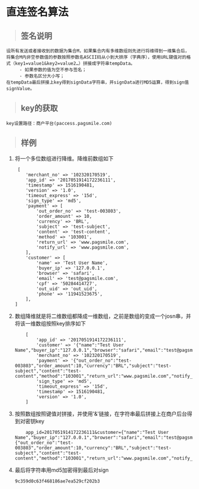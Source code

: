 # 直连签名算法

>## 签名说明
    
    设所有发送或者接收到的数据为集合M，如果集合内有多维数组则先进行将维得到一维集合后，将集合M内非空参数值的参数按照参数名ASCII码从小到大排序（字典序），使用URL键值对的格式（key1=value1&key2=value2…）拼接成字符串tempData。
         - 如果参数的值为空不参与签名；
         - 参数名区分大小写；
    在tempData最后拼接上key得到signData字符串，并signData进行MD5运算，得到sign值signValue。

>## key的获取
    
    key设置路径：商户平台(paccess.pagsmile.com)

>## 样例
    
1. 将一个多位数组进行降维。降维前数组如下
    
    ```
     [
        'merchant_no' => '102320170519',
        'app_id' => '2017051914172236111',
        'timestamp' => 1516190481,
        'version' => '1.0',
        'timeout_express' => '15d',
        'sign_type' => 'md5',
        'payment' => [
            'out_order_no' => 'test-003803',
            'order_amount' => 10,
            'currency' => 'BRL',
            'subject' => 'test-subject',
            'content' => 'test-content',
            'method' => '103001',
            'return_url' => 'www.pagsmile.com',
            'notify_url' => 'www.pagsmile.com',
        ],
        'customer' => [
            'name' => 'Test User Name',
            'buyer_ip' => '127.0.0.1',
            'browser' => 'safari',
            'email' => 'test@pagsmile.com',
            'cpf' => '50284414727',
            'out_uid' => 'out_uid',
            'phone' => '11941523675',
        ],
    ]
    
    ```
2. 数组降维就是将二维数组都降成一维数组，之前是数组的变成一个josn串，并将该一维数组按照key排序如下

    ```
        [
            'app_id' => '2017051914172236111',
            'customer' => '{"name":"Test User Name","buyer_ip":"127.0.0.1","browser":"safari","email":"test@pagsmile.com","cpf":"50284414727","out_uid":"out_uid","phone":"11941523675"}',
            'merchant_no' => '102320170519',
            'payment' => '{"out_order_no":"test-003803","order_amount":10,"currency":"BRL","subject":"test-subject","content":"test-content","method":"103001","return_url":"www.pagsmile.com","notify_url":"www.pagsmile.com"}',
            'sign_type' => 'md5',
            'timeout_express' => '15d',
            'timestamp' => 1516190481,
            'version' => '1.0',
        ]
    ```

3. 按照数组按照键值对拼接，并使用'&'链接，在字符串最后拼接上在商户后台得到对密钥key
 
    ```
        app_id=2017051914172236111&customer={"name":"Test User Name","buyer_ip":"127.0.0.1","browser":"safari","email":"test@pagsmile.com","cpf":"50284414727","out_uid":"out_uid","phone":"11941523675"}&merchant_no=102320170519&payment={"out_order_no":"test-003803","order_amount":10,"currency":"BRL","subject":"test-subject","content":"test-content","method":"103001","return_url":"www.pagsmile.com","notify_url":"www.pagsmile.com"}&sign_type=md5&timeout_express=15d&timestamp=1516190481&version=1.0&key=MD5Key
    
    ```
    
4. 最后将字符串用md5加密得到最后对sign
  
    ```
    9c359d0c63f468186ae7ea529cf202b3    
    ```

